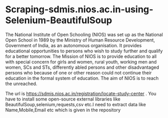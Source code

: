 # Scraping-sdmis.nios.ac.in-using-Selenium-BeautifulSoup

The National Institute of Open Schooling (NIOS) was set up as the National Open School in 1989 by
the Ministry of Human Resource Development, Government of India, as an autonomous organisation.
It provides educational opportunities to persons who wish to study further and qualify for a better
tomorrow. The Mission of NIOS is to provide education to all with special concern for girls and
women, rural youth, working men and women, SCs and STs, differently abled persons and other
disadvantaged persons who because of one or other reason could not continue their education in the
formal system of education. The aim of NIOS is to reach the unreached. 

The url is https://sdmis.nios.ac.in/registration/locate-study-center . You have to install some open-source external libraries like BeautifulSoup,selenium,requests,csv etc.I need to extract data like Name,Mobile,Email etc which is given in the repository
